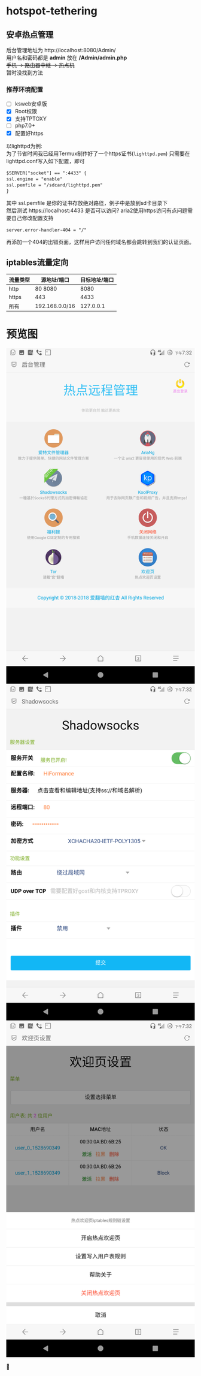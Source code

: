 # hotspot-tethering
## 安卓热点管理 
     
后台管理地址为 http://localhost:8080/Admin/  
用户名和密码都是 __admin__ 放在 **/Admin/admin.php**  
~~手机 -> 路由器中继 -> 热点机~~  
暂时没找到方法  
     
### 推荐环境配置
- [ ] ksweb安卓版
- [x] Root权限
- [x] 支持TPTOXY
- [ ] php7.0+
- [x] 配置好https

以lighttpd为例:  
为了节省时间我已经用Termux制作好了一个https证书(`lighttpd.pem`)
只需要在lighttpd.conf写入如下配置，即可
```
$SERVER["socket"] == ":4433" { 
ssl.engine = "enable" 
ssl.pemfile = "/sdcard/lighttpd.pem" 
}
```
其中 ssl.pemfile 是你的证书存放绝对路径，例子中是放到sd卡目录下  
然后测试 https://localhost:4433 是否可以访问? aria2使用https访问有点问题需要自己修改配置支持
```
server.error-handler-404 = "/" 
```
再添加一个404的出错页面，这样用户访问任何域名都会跳转到我们的认证页面。  


iptables流量定向  
--------  

流量类型  | 源地址/端口 | 目标地址/端口 |
--------- | --------| --------- |
http  | 80 8080 | 8080 |
https  | 443 | 4433 | 
所有  | 192.168.0.0/16 | 127.0.0.1 |    

# 预览图
![alt text](1.png)  
![alt text](2.png)  
![alt text](3.png)  

:underage:
